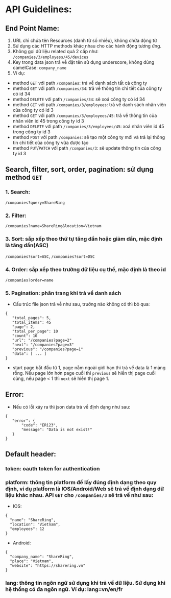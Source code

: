 # API Guidelines:

## End Point Name:
 1. URL chỉ chứa tên Resources (danh từ số nhiều), không chứa động từ
 2. Sử dụng các HTTP methods khác nhau cho các hành động tương ứng.
 3. Không gọi dữ liệu related quá 2 cấp như: `/companies/3/employess/45/devices`
 4. Key trong data json trả về đặt tên sử dụng underscore, không dùng camelCase: `company_name`
 5. Ví dụ:
 - method `GET` với path `/companies`: trả về danh sách tất cả công ty
 - method `GET` với path `/companies/34`: trả về thông tin chi tiết của công ty có id 34
 - method `DELETE` với path `/companies/34`: sẽ xoá công ty có id 34
 - method `GET` với path `/companies/3/employees`: trả về danh sách nhân viên của công ty có id 3
 - method `GET` với path `/companies/3/employees/45`: trả về thông tin của nhân viên id 45 trong công ty id 3
 - method `DELETE` với path `/companies/3/employees/45`: xoá nhân viên id 45 trong công ty id 3
 - method `POST` với path `/companies`: sẽ tạo một công ty mới và trả lại thông tin chi tiết của công ty vừa được tạo
 - method `PUT`/`PATCH` với path `/companies/3`: sẽ update thông tin của công ty id 3
 
## Search, filter, sort, order, pagination: sử dụng method `GET`

### 1. Search:
`/companies?query=ShareRing`

### 2. Filter: 
`/companies?name=ShareRing&location=Vietnam`

### 3. Sort: sắp xếp theo thứ tự tăng dần hoặc giảm dần, mặc định là tăng dần(ASC)
`/companies?sort=ASC`, `/companies?sort=DSC`

### 4. Order: sắp xếp theo trường dữ liệu cụ thể, mặc định là theo id
`/companies?order=name`

### 5. Pagination: phân trang khi trả về danh sách
 - Cấu trúc file json trả về như sau, trường nào không có thì bỏ qua:
 ```
 {
    "total_pages": 5,
    "total_items": 45
    "page": 2,
    "total_per_page": 10
    "count": 10
    "url": "/companies?page=2"
    "next": "/companies?page=3"
    "previous": "/companies?page=1"
    "data": [ ... ]
 }
 ```
 - start page bắt đầu từ 1, page nằm ngoài giới hạn thì trả về data là 1 mảng rỗng. Nếu page lớn hơn page cuối thì `previous` sẽ hiển thị page cuối cùng, nếu page < 1 thì `next` sẽ hiển thị page 1.
  
## Error:
 - Nếu có lỗi xảy ra thì json data trả về định dạng như sau:
 ```
 {
    "error": {
        "code": "ER123",
        "message": "Data is not exist!"
    }
 }
 ```

## Default header:
 ### token: oauth token for authentication
 ### platform: thông tin platform để lấy đúng định dạng theo quy định, ví dụ platform là IOS/Android/Web sẽ trả về định dạng dữ liệu khác nhau. API `GET` cho `/companies/3` sẽ trả về như sau:
  - IOS: 
  ```
  {
    "name": "ShareRing",
    "location": "Vietnam",
    "employees": 12
  }
  ``` 
  - Android: 
  ```
  {
    "company_name": "ShareRing",
    "place": "Vietnam",
    "website": "https://sharering.vn"
  }
  ``` 
 ### lang: thông tin ngôn ngữ sử dụng khi trả về dữ liệu. Sử dụng khi hệ thống có đa ngôn ngữ. Ví dụ: lang=vn/en/fr
 
